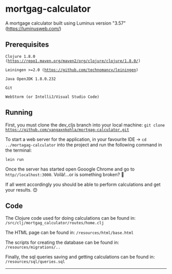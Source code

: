 # mortgag-calculator

A mortgage calculator built using Luminus version "3.57" (https://luminusweb.com/)

## Prerequisites

<code>Clojure 1.8.0 (https://repo1.maven.org/maven2/org/clojure/clojure/1.8.0/)</code>

<code>Leiningen >=2.0 (https://github.com/technomancy/leiningen)</code>

<code>Java OpenJDK 1.8.0.232</code>

<code>Git</code>

<code>WebStorm (or IntelliJ/Visual Studio Code)</code>

## Running

First, you must clone the dev_cljs branch into your local machine: 
<code>git clone https://github.com/yangaxnkohla/mortgag-calculator.git</code>

To start a web server for the application, in your favourite IDE -> <code>cd ../mortagag-calculator</code> into the project and run the following command in the terminal:

    lein run 

Once the server has started open Gooogle Chrome and go to <code>http//localhost:3000</code>. Voilà!...or is something broken? 👀

If all went accordingly you should be able to perform calculations and get your results. 😊

## Code

The Clojure code used for doing calculations can be found in: 
<code>/src/clj/mortgag_calculator/routes/home.clj</code>

The HTML page can be found in: 
<code>/resources/html/base.html</code>

The scripts for creating the database can be found in: 
<code>/resources/migrations/..</code>

Finally, the sql queries saving and getting calculations can be found in: 
<code>/resources/sql/queries.sql</code>
***
